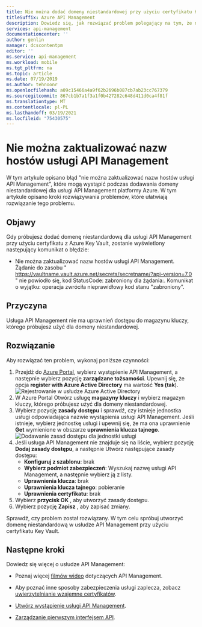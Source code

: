 ```yaml
---
title: Nie można dodać domeny niestandardowej przy użyciu certyfikatu Key Vault
titleSuffix: Azure API Management
description: Dowiedz się, jak rozwiązać problem polegający na tym, że nie można dodać domeny niestandardowej w usłudze Azure API Management przy użyciu certyfikatu magazynu kluczy.
services: api-management
documentationcenter: ''
author: genlin
manager: dcscontentpm
editor: ''
ms.service: api-management
ms.workload: mobile
ms.tgt_pltfrm: na
ms.topic: article
ms.date: 07/19/2019
ms.author: tehnoonr
ms.openlocfilehash: a09c15466a4a9f62b2696b087cb7ab23cc767379
ms.sourcegitcommit: 867cb1b7a1f3a1f0b427282c648d411d0ca4f81f
ms.translationtype: MT
ms.contentlocale: pl-PL
ms.lasthandoff: 03/19/2021
ms.locfileid: "75430575"
---
```

# <a name="failed-to-update-api-management-service-hostnames"></a>Nie można zaktualizować nazw hostów usługi API Management

W tym artykule opisano błąd "nie można zaktualizować nazw hostów usługi API Management", które mogą wystąpić podczas dodawania domeny niestandardowej dla usługi API Management platformy Azure. W tym artykule opisano kroki rozwiązywania problemów, które ułatwiają rozwiązanie tego problemu.

## <a name="symptoms"></a>Objawy

Gdy próbujesz dodać domenę niestandardową dla usługi API Management przy użyciu certyfikatu z Azure Key Vault, zostanie wyświetlony następujący komunikat o błędzie:

- Nie można zaktualizować nazw hostów usługi API Management. Żądanie do zasobu " https://vaultname.vault.azure.net/secrets/secretname/?api-version=7.0 " nie powiodło się, kod StatusCode: zabroniony dla żądania:. Komunikat o wyjątku: operacja zwróciła nieprawidłowy kod stanu "zabroniony".

## <a name="cause"></a>Przyczyna

Usługa API Management nie ma uprawnień dostępu do magazynu kluczy, którego próbujesz użyć dla domeny niestandardowej.

## <a name="solution"></a>Rozwiązanie

Aby rozwiązać ten problem, wykonaj poniższe czynności:

1. Przejdź do [Azure Portal](Https://portal.azure.com), wybierz wystąpienie API Management, a następnie wybierz pozycję **zarządzane tożsamości**. Upewnij się, że opcja **register with Azure Active Directory** ma wartość **Yes (tak**). 
    ![Rejestrowanie w usłudze Azure Active Directory](./media/api-management-troubleshoot-cannot-add-custom-domain/register-with-aad.png)
1. W Azure Portal Otwórz usługę **magazyny kluczy** i wybierz magazyn kluczy, którego próbujesz użyć dla domeny niestandardowej.
1. Wybierz pozycję **zasady dostępu** i sprawdź, czy istnieje jednostka usługi odpowiadająca nazwie wystąpienia usługi API Management. Jeśli istnieje, wybierz jednostkę usługi i upewnij się, że ma ona uprawnienie **Get** wymienione w obszarze **uprawnienia klucza tajnego**.  
    ![Dodawanie zasad dostępu dla jednostki usługi](./media/api-management-troubleshoot-cannot-add-custom-domain/access-policy.png)
1. Jeśli usługa API Management nie znajduje się na liście, wybierz pozycję **Dodaj zasady dostępu**, a następnie Utwórz następujące zasady dostępu:
    - **Konfiguruj z szablonu**: brak
    - **Wybierz podmiot zabezpieczeń**: Wyszukaj nazwę usługi API Management, a następnie wybierz ją z listy.
    - **Uprawnienia klucza**: brak
    - **Uprawnienia klucza tajnego**: pobieranie
    - **Uprawnienia certyfikatu**: brak
1. Wybierz **przycisk OK** , aby utworzyć zasady dostępu.
1. Wybierz pozycję **Zapisz** , aby zapisać zmiany.

Sprawdź, czy problem został rozwiązany. W tym celu spróbuj utworzyć domenę niestandardową w usłudze API Management przy użyciu certyfikatu Key Vault.

## <a name="next-steps"></a>Następne kroki
Dowiedz się więcej o usłudze API Management:

- Poznaj więcej [filmów wideo](https://azure.microsoft.com/documentation/videos/index/?services=api-management) dotyczących API Management.
* Aby poznać inne sposoby zabezpieczenia usługi zaplecza, zobacz [uwierzytelnianie wzajemne certyfikatów](api-management-howto-mutual-certificates.md).

* [Utwórz wystąpienie usługi API Management](get-started-create-service-instance.md).
* [Zarządzanie pierwszym interfejsem API](import-and-publish.md).